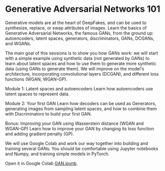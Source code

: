# Generative Adversarial  Networks 101

Generative models are at the heart of DeepFakes, and can be used to synthesize, replace, or swap attributes of images.
Learn the basics of Generative Adversarial Networks, the famous GANs, from the ground up: autoencoders, latent spaces, generators, discriminators, GANs, DCGANs, and WGANs.

The main goal of this sessions is to show you how GANs work: we will start with a simple example using synthetic data (not generated by GANs) to learn about latent spaces and how to use them to generate more synthetic data (using GANs to generate them). We will improve on the model's architecture, incorporating convolutional layers (DCGAN), and different loss functions (WGAN, WGAN-GP).

Module 1: Latent spaces and autoencoders
Learn how autoencoders use latent spaces to represent data.

Module 2: Your first GAN
Learn how decoders can be used as Generators, generating images from sampling latent spaces, and how to combine them with Discriminators to build your first GAN.

Bonus: Improving your GAN using Wasserstein distance (WGAN and WGAN-GP)
Learn how to improve your GAN by changing its loss function and adding gradient penalty (GP).

We will use Google Colab and work our way together into building and training several GANs. You should be comfortable using Jupyter notebooks and Numpy, and training simple models in PyTorch.

Open it in Google Colab [GAN.ipynb](https://colab.research.google.com/github/dvgodoy/GANs101_ODSC_GenerativeAI_2023/blob/main/GANs101.ipynb).
